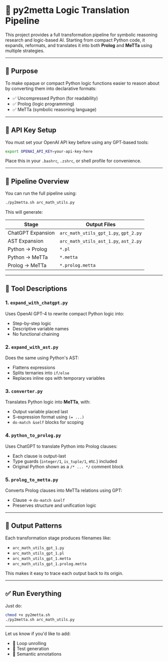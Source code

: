 # 🧠 py2metta Logic Translation Pipeline

This project provides a full transformation pipeline for symbolic reasoning research and logic-based AI. Starting from compact Python code, it expands, reformats, and translates it into both **Prolog** and **MeTTa** using multiple strategies.

---

## 🧩 Purpose

To make opaque or compact Python logic functions easier to reason about by converting them into declarative formats:
- ✅ Uncompressed Python (for readability)
- ✅ Prolog (logic programming)
- ✅ MeTTa (symbolic reasoning language)

---

## 🔐 API Key Setup

You must set your OpenAI API key before using any GPT-based tools:

```bash
export OPENAI_API_KEY=your-api-key-here
```

Place this in your `.bashrc`, `.zshrc`, or shell profile for convenience.

---

## 🔄 Pipeline Overview

You can run the full pipeline using:

```bash
./py2metta.sh arc_math_utils.py
```

This will generate:

| Stage                        | Output Files                              |
|-----------------------------|-------------------------------------------|
| ChatGPT Expansion           | `arc_math_utils_gpt_1.py`, `gpt_2.py`     |
| AST Expansion               | `arc_math_utils_ast_1.py`, `ast_2.py`     |
| Python → Prolog             | `*.pl`                                     |
| Python → MeTTa              | `*.metta`                                  |
| Prolog → MeTTa              | `*.prolog.metta`                           |

---

## 🧠 Tool Descriptions

### 1. `expand_with_chatgpt.py`
Uses OpenAI GPT-4 to rewrite compact Python logic into:
- Step-by-step logic
- Descriptive variable names
- No functional chaining

### 2. `expand_with_ast.py`
Does the same using Python's AST:
- Flattens expressions
- Splits ternaries into `if/else`
- Replaces inline ops with temporary variables

### 3. `converter.py`
Translates Python logic into **MeTTa**, with:
- Output variable placed last
- S-expression format using `(= ...)`
- `do-match &self` blocks for scoping

### 4. `python_to_prolog.py`
Uses ChatGPT to translate Python into Prolog clauses:
- Each clause is output-last
- Type guards (`integer/1`, `is_tuple/1`, etc.) included
- Original Python shown as a `/* ... */` comment block

### 5. `prolog_to_metta.py`
Converts Prolog clauses into MeTTa relations using GPT:
- Clause → `do-match &self`
- Preserves structure and unification logic

---

## 📁 Output Patterns

Each transformation stage produces filenames like:

- `arc_math_utils_gpt_1.py`
- `arc_math_utils_gpt_1.pl`
- `arc_math_utils_gpt_1.metta`
- `arc_math_utils_gpt_1.prolog.metta`

This makes it easy to trace each output back to its origin.

---

## ✅ Run Everything

Just do:

```bash
chmod +x py2metta.sh
./py2metta.sh arc_math_utils.py
```

---

Let us know if you'd like to add:
- 🔁 Loop unrolling
- 🧪 Test generation
- 🧠 Semantic annotations

